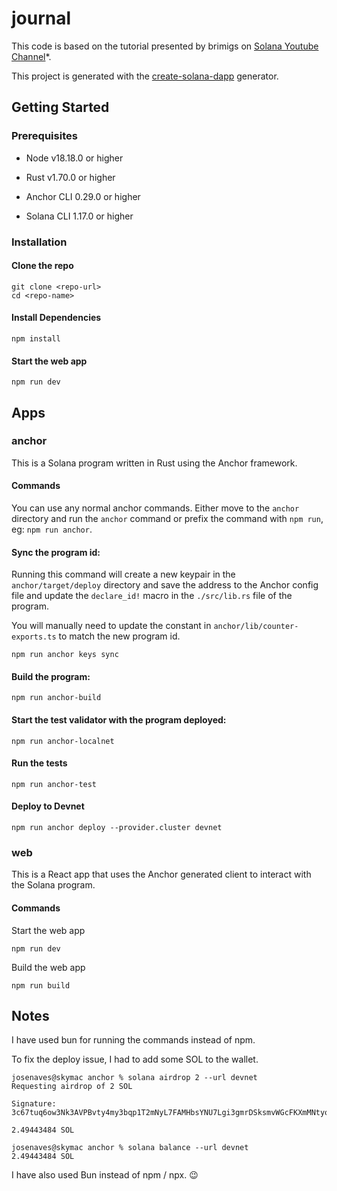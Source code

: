 # journal

This code is based on the tutorial presented by brimigs on [Solana Youtube Channel](https://www.youtube.com/watch?v=cW-3jGWq1IE&)*.

This project is generated with the [create-solana-dapp](https://github.com/solana-developers/create-solana-dapp) generator.

## Getting Started

### Prerequisites

- Node v18.18.0 or higher

- Rust v1.70.0 or higher
- Anchor CLI 0.29.0 or higher
- Solana CLI 1.17.0 or higher

### Installation

#### Clone the repo

```shell
git clone <repo-url>
cd <repo-name>
```

#### Install Dependencies

```shell
npm install
```

#### Start the web app

```
npm run dev
```

## Apps

### anchor

This is a Solana program written in Rust using the Anchor framework.

#### Commands

You can use any normal anchor commands. Either move to the `anchor` directory and run the `anchor` command or prefix the command with `npm run`, eg: `npm run anchor`.

#### Sync the program id:

Running this command will create a new keypair in the `anchor/target/deploy` directory and save the address to the Anchor config file and update the `declare_id!` macro in the `./src/lib.rs` file of the program.

You will manually need to update the constant in `anchor/lib/counter-exports.ts` to match the new program id.

```shell
npm run anchor keys sync
```

#### Build the program:

```shell
npm run anchor-build
```

#### Start the test validator with the program deployed:

```shell
npm run anchor-localnet
```

#### Run the tests

```shell
npm run anchor-test
```

#### Deploy to Devnet

```shell
npm run anchor deploy --provider.cluster devnet
```

### web

This is a React app that uses the Anchor generated client to interact with the Solana program.

#### Commands

Start the web app

```shell
npm run dev
```

Build the web app

```shell
npm run build
```


## Notes

I have used bun for running the commands instead of npm.

To fix the deploy issue, I had to add some SOL to the wallet.

```shell
josenaves@skymac anchor % solana airdrop 2 --url devnet
Requesting airdrop of 2 SOL

Signature: 3c67tuq6ow3Nk3AVPBvty4my3bqp1T2mNyL7FAMHbsYNU7Lgi3gmrDSksmvWGcFKXmMNtyoUMxUXZ3DAwZevBxrn

2.49443484 SOL
```

```shell
josenaves@skymac anchor % solana balance --url devnet
2.49443484 SOL
```

I have also used Bun instead of npm / npx. 😉

